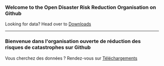 ### Welcome to the Open Disaster Risk Reduction Organisation on Github

Looking for data? Head over to [Downloads](https://opendrr.github.io/downloads/en/)

---

### Bienvenue dans l'organisation ouverte de réduction des risques de catastrophes sur Github

Vous cherchez des données ? Rendez-vous sur [Téléchargements](https://opendrr.github.io/downloads/fr/)

<!--

**Here are some ideas to get you started:**

🙋‍♀️ A short introduction - what is your organization all about?
🌈 Contribution guidelines - how can the community get involved?
👩‍💻 Useful resources - where can the community find your docs? Is there anything else the community should know?
🍿 Fun facts - what does your team eat for breakfast?
🧙 Remember, you can do mighty things with the power of [Markdown](https://docs.github.com/github/writing-on-github/getting-started-with-writing-and-formatting-on-github/basic-writing-and-formatting-syntax)
-->
